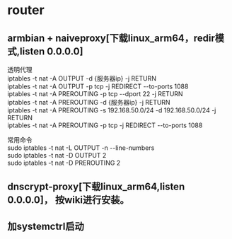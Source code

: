 # router
## armbian + naiveproxy[下载linux_arm64，redir模式,listen 0.0.0.0] 
透明代理  
iptables -t nat -A OUTPUT -d {服务器ip} -j RETURN  
iptables -t nat -A OUTPUT -p tcp -j REDIRECT --to-ports 1088  
iptables -t nat -A PREROUTING  -p tcp --dport 22 -j RETURN  
iptables -t nat -A PREROUTING -d {服务器ip} -j RETURN  
iptables -t nat -A PREROUTING -s 192.168.50.0/24 -d 192.168.50.0/24 -j RETURN  
iptables -t nat -A PREROUTING -p tcp -j REDIRECT --to-ports 1088  

常用命令  
sudo iptables -t nat -L OUTPUT -n --line-numbers  
sudo iptables -t nat -D OUTPUT 2  
sudo iptables -t nat -D PREROUTING 2  

## dnscrypt-proxy[下载linux_arm64,listen 0.0.0.0]， 按wiki进行安装。
## 加systemctrl启动
